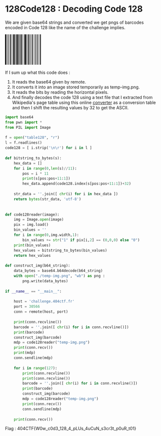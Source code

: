 # 128Code128 : Decoding Code 128

We are given base64 strings and converted we get pngs of barcodes encoded in Code 128 like the name of the challenge implies.

![](./pics/cbimage.png "cbimage.png")

If I sum up what this code does : 
1. It reads the base64 given by remote.
2. It converts it into an image stored temporarily as temp-img.png.
3. It reads the bits by reading the horizontal pixels. 
3. And finally decodes the code 128 using a text file that I extracted from Wikipedia's page table using this online [converter](https://www.convertcsv.com/html-table-to-csv.htm) as a conversion table and then I shift the resulting values by 32 to get the ASCII.

```python
import base64
from pwn import *
from PIL import Image

f = open("table128", "r")
l = f.readlines()
code128 = [ i.strip('\n\r') for i in l ]

def bitstring_to_bytes(s):
    hex_data = []
    for i in range(0,len(s)//11):
    	pos = i * 11
    	print(s[pos:pos+11:1])
    	hex_data.append(code128.index(s[pos:pos+11:1])+32)
    	
    str_data = ''.join([ chr(i) for i in hex_data ])
    return bytes(str_data, 'utf-8')


def code128reader(image):
    img = Image.open(image)
    pix = img.load()
    bin_values = ''
    for i in range(0,img.width,1):
        bin_values += str("1" if pix[i,2] == (0,0,0) else "0")
    print(bin_values)
    hex_values = bitstring_to_bytes(bin_values)
    return hex_values
    
def construct_img(b64_string):
    data_bytes = base64.b64decode(b64_string)
    with open("./temp-img.png", "wb") as png :
    	png.write(data_bytes)

if __name__ == "__main__":

    host = 'challenge.404ctf.fr'
    port = 30566
    conn = remote(host, port)
    
    print(conn.recvline())
    barcode = ''.join([ chr(i) for i in conn.recvline()])
    print(barcode)
    construct_img(barcode)
    mdp = code128reader("temp-img.png")
    print(conn.recv())
    print(mdp)
    conn.sendline(mdp)
    
    for i in range(127):
    	print(conn.recvline())
    	print(conn.recvline())
    	barcode = ''.join([ chr(i) for i in conn.recvline()])
    	print(barcode)
    	construct_img(barcode)
    	mdp = code128reader("temp-img.png")
    	print(conn.recv())
    	conn.sendline(mdp)
    	
    print(conn.recv())

```

Flag : 404CTF{W0w_c0d3_128_4_pLUs_4uCuN_s3cr3t_p0uR_t01}